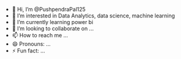 - 👋 Hi, I’m @PushpendraPal125
- 👀 I’m interested in Data Analytics, data science, machine learning
- 🌱 I’m currently learning power bi
- 💞️ I’m looking to collaborate on ...
- 📫 How to reach me ...
- 😄 Pronouns: ...
- ⚡ Fun fact: ...

<!---
PushpendraPal125/PushpendraPal125 is a ✨ special ✨ repository because its `README.md` (this file) appears on your GitHub profile.
You can click the Preview link to take a look at your changes.
--->
